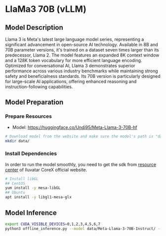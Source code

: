 # LlaMa3 70B (vLLM)

## Model Description

Llama 3 is Meta's latest large language model series, representing a significant advancement in open-source AI
technology. Available in 8B and 70B parameter versions, it's trained on a dataset seven times larger than its
predecessor, Llama 2. The model features an expanded 8K context window and a 128K token vocabulary for more efficient
language encoding. Optimized for conversational AI, Llama 3 demonstrates superior performance across various industry
benchmarks while maintaining strong safety and beneficialness standards. Its 70B version is particularly designed for
large-scale AI applications, offering enhanced reasoning and instruction-following capabilities.

## Model Preparation

### Prepare Resources

- Model: <https://huggingface.co/Undi95/Meta-Llama-3-70B-hf>

```bash
# Download model from the website and make sure the model's path is "data/Meta-Llama-3-70B-Instruct"
mkdir data/
```

### Install Dependencies

In order to run the model smoothly, you need to get the sdk from [resource
center](https://support.iluvatar.com/#/ProductLine?id=2) of Iluvatar CoreX official website.

```bash
# Install libGL
## CentOS
yum install -y mesa-libGL
## Ubuntu
apt install -y libgl1-mesa-glx
```

## Model Inference

```bash
export CUDA_VISIBLE_DEVICES=0,1,2,3,4,5,6,7
python3 offline_inference.py --model data/Meta-Llama-3-70B-Instruct/ --max-tokens 256 -tp 8 --temperature 0.0
```
